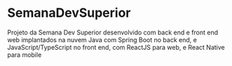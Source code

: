 # SemanaDevSuperior
Projeto da Semana Dev Superior  desenvolvido com back end e front end web implantados na nuvem  Java com Spring Boot no back end, e JavaScript/TypeScript no front end, com ReactJS para web, e React Native para mobile
